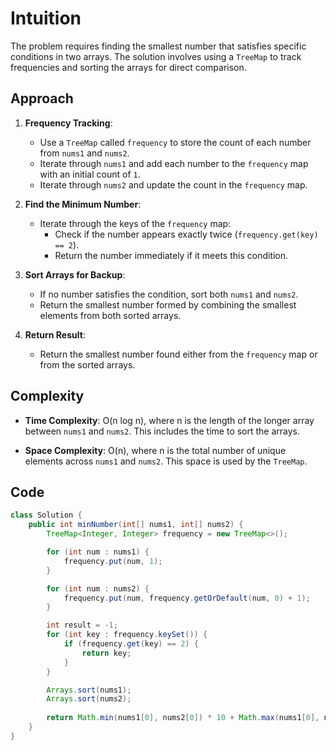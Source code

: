 # Intuition

The problem requires finding the smallest number that satisfies specific conditions in two arrays. The solution involves using a `TreeMap` to track frequencies and sorting the arrays for direct comparison.

## Approach

1. **Frequency Tracking**:
   - Use a `TreeMap` called `frequency` to store the count of each number from `nums1` and `nums2`.
   - Iterate through `nums1` and add each number to the `frequency` map with an initial count of `1`.
   - Iterate through `nums2` and update the count in the `frequency` map.

2. **Find the Minimum Number**:
   - Iterate through the keys of the `frequency` map:
     - Check if the number appears exactly twice (`frequency.get(key) == 2`).
     - Return the number immediately if it meets this condition.

3. **Sort Arrays for Backup**:
   - If no number satisfies the condition, sort both `nums1` and `nums2`.
   - Return the smallest number formed by combining the smallest elements from both sorted arrays.

4. **Return Result**:
   - Return the smallest number found either from the `frequency` map or from the sorted arrays.

## Complexity

- **Time Complexity**: O(n log n), where n is the length of the longer array between `nums1` and `nums2`. This includes the time to sort the arrays.

- **Space Complexity**: O(n), where n is the total number of unique elements across `nums1` and `nums2`. This space is used by the `TreeMap`.

## Code

```Java
class Solution {
    public int minNumber(int[] nums1, int[] nums2) {
        TreeMap<Integer, Integer> frequency = new TreeMap<>();

        for (int num : nums1) {
            frequency.put(num, 1);
        }

        for (int num : nums2) {
            frequency.put(num, frequency.getOrDefault(num, 0) + 1);
        }

        int result = -1;
        for (int key : frequency.keySet()) {
            if (frequency.get(key) == 2) {
                return key;
            }
        }

        Arrays.sort(nums1);
        Arrays.sort(nums2);
        
        return Math.min(nums1[0], nums2[0]) * 10 + Math.max(nums1[0], nums2[0]);
    }
}
```
